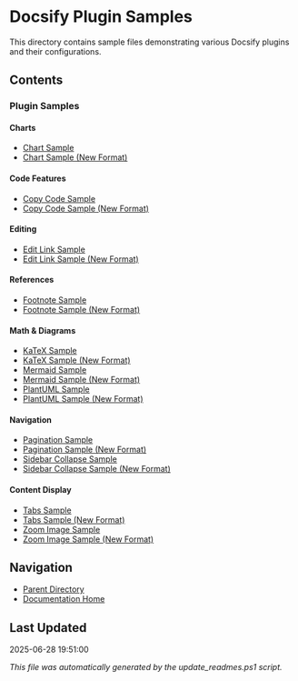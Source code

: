 # Docsify Plugin Samples

This directory contains sample files demonstrating various Docsify plugins and their configurations.

## Contents

### Plugin Samples

#### Charts
- [Chart Sample](./chart-sample.md)
- [Chart Sample (New Format)](./chart-sample-new.md)

#### Code Features
- [Copy Code Sample](./copy-code-sample.md)
- [Copy Code Sample (New Format)](./copy-code-sample-new.md)

#### Editing
- [Edit Link Sample](./edit-link-sample.md)
- [Edit Link Sample (New Format)](./edit-link-sample-new.md)

#### References
- [Footnote Sample](./footnote-sample.md)
- [Footnote Sample (New Format)](./footnote-sample-new.md)

#### Math & Diagrams
- [KaTeX Sample](./katex-sample.md)
- [KaTeX Sample (New Format)](./katex-sample-new.md)
- [Mermaid Sample](./mermaid-sample.md)
- [Mermaid Sample (New Format)](./mermaid-sample-new.md)
- [PlantUML Sample](./plantuml-sample.md)
- [PlantUML Sample (New Format)](./plantuml-sample-new.md)

#### Navigation
- [Pagination Sample](./pagination-sample.md)
- [Pagination Sample (New Format)](./pagination-sample-new.md)
- [Sidebar Collapse Sample](./sidebar-collapse-sample.md)
- [Sidebar Collapse Sample (New Format)](./sidebar-collapse-sample-new.md)

#### Content Display
- [Tabs Sample](./tabs-sample.md)
- [Tabs Sample (New Format)](./tabs-sample-new.md)
- [Zoom Image Sample](./zoom-image-sample.md)
- [Zoom Image Sample (New Format)](./zoom-image-sample-new.md)

## Navigation

- [Parent Directory](../)
- [Documentation Home](../../)

## Last Updated

2025-06-28 19:51:00

*This file was automatically generated by the update_readmes.ps1 script.*